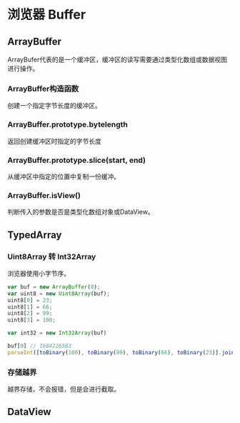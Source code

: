 # 浏览器 Buffer

## ArrayBuffer
ArrayBufer代表的是一个缓冲区，缓冲区的读写需要通过类型化数组或数据视图进行操作。
### ArrayBuffer构造函数
创建一个指定字节长度的缓冲区。

### ArrayBuffer.prototype.bytelength
返回创建缓冲区时指定的字节长度

### ArrayBuffer.prototype.slice(start, end)
从缓冲区中指定的位置中复制一份缓冲。

### ArrayBuffer.isView()
判断传入的参数是否是类型化数组对象或DataView。



## TypedArray
### Uint8Array 转 Int32Array
浏览器使用小字节序。
```javascript
var buf = new ArrayBuffer(8);
var uint8 = new Uint8Array(buf);
uint8[0] = 23;
uint8[1] = 66;
uint8[2] = 99;
uint8[3] = 100;

var int32 = new Int32Array(buf)

buf[0] // 1684226583
parseInt([toBinary(100), toBinary(99), toBinary(66), toBinary(23)].join(''), 2) === 1684226583
```

### 存储越界
越界存储，不会报错，但是会进行截取。

## DataView

